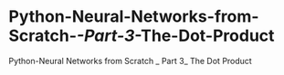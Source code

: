 # Python-Neural-Networks-from-Scratch-_-Part-3_-The-Dot-Product
Python-Neural Networks from Scratch _ Part 3_ The Dot Product
